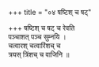 +++
title = "०४ षष्टिश् च षट्"

+++
षष्टिश् च षट् च रेवति  
पञ्चाशत् पञ्च सुम्नयि ।  
चत्वारश् चत्वारिंशच् च  
त्रयस् त्रिंशच् च वाजिनि ॥